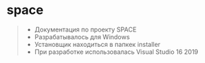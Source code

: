 # space

> * Документация по проекту SPACE
> * Разрабатывалось для Windows
> * Установщик находиться в папкек installer
> * При разработке использовалась Visual Studio 16 2019
